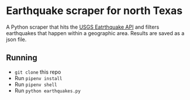# Earthquake scraper for north Texas
A Python scraper that hits the [USGS Eatrthquake API](http://earthquake.usgs.gov/earthquakes/feed/v1.0/summary/all_day.geojson) and filters earthquakes that happen within a geographic area. Results are saved as a json file.

## Running
* `git clone` this repo
* Run `pipenv install`
* Run `pipenv shell`
* Run `python earthquakes.py`